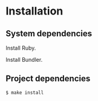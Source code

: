 # Installation

## System dependencies

Install Ruby.

Install Bundler.

## Project dependencies

```sh
$ make install
```
